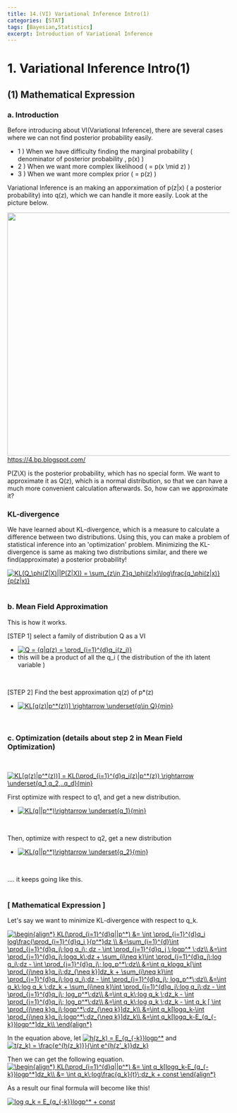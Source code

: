 ```yaml
---
title: 14.(VI) Variational Inference Intro(1)
categories: [STAT]
tags: [Bayesian,Statistics]
excerpt: Introduction of Variational Inference
---
```


# 1. Variational Inference Intro(1)

<script src="https://cdn.mathjax.org/mathjax/latest/MathJax.js?config=TeX-AMS-MML_HTMLorMML" type="text/javascript"></script>

## (1) Mathematical Expression

### a. Introduction
Before introducing about VI(Variational Inference), there are several cases where we can not find posterior probability easily.
- 1 ) When we have difficulty finding the marginal probability ( denominator of posterior probability , p(x) )
- 2 ) When we want more complex likelihood ( = p(x \mid z) )
- 3 ) When we want more complex prior ( = p(z) )

Variational Inference is an making an apporximation of p(z|x) ( a posterior probability) into q(z), which we can handle it more easily. 
Look at the picture below.
<br>

<img src="https://4.bp.blogspot.com/-OCU72-Cp5lg/V6fxbBAV4oI/AAAAAAAAFE4/BMcR5OYwZqwARnqFnm3I9I_S46O-IH-uQCLcB/s1600/Untitled%2Bpresentation%2B%25282%2529.png" width="550" /> <br>
https://4.bp.blogspot.com/

P(Z\X) is the posterior probability, which has no special form. We want to approximate it as Q(z), which is a normal distribution, so that we can 
have a much more convenient calculation afterwards. So, how can we approximate it?
<br>

### KL-divergence
We have learned about KL-divergence, which is a measure to calculate a difference between two distributions. Using this, you can make a problem of statistical inference into an 'optimization' problem.
Minimizing the KL-divergence is same as making two distributions similar, and there we find(approximate) a posterior probability!
<br>

<a href="https://www.codecogs.com/eqnedit.php?latex=KL(Q_\phi(Z|X)||P(Z|X))&space;=&space;\sum_{z\in&space;Z}q_\phi(z|x)\log\frac{q_\phi(z|x)}{p(z|x)}" target="_blank"><img src="https://latex.codecogs.com/gif.latex?KL(Q_\phi(Z|X)||P(Z|X))&space;=&space;\sum_{z\in&space;Z}q_\phi(z|x)\log\frac{q_\phi(z|x)}{p(z|x)}" title="KL(Q_\phi(Z|X)||P(Z|X)) = \sum_{z\in Z}q_\phi(z|x)\log\frac{q_\phi(z|x)}{p(z|x)}" /></a>
<br>
<br>

### b. Mean Field Approximation
This is how it works.
<br>

[STEP 1] select a family of distribution Q as a VI
- <a href="https://www.codecogs.com/eqnedit.php?latex=Q&space;=&space;{q|q(z)&space;=&space;\prod_{i=1}^{d}q_i(z_i)}" target="_blank"><img src="https://latex.codecogs.com/gif.latex?Q&space;=&space;{q|q(z)&space;=&space;\prod_{i=1}^{d}q_i(z_i)}" title="Q = {q|q(z) = \prod_{i=1}^{d}q_i(z_i)}" /></a>
- this will be a product of all the q_i ( the distribution of the ith latent variable )
<br>

[STEP 2] Find the best approximation q(z) of p*(z)
- <a href="https://www.codecogs.com/eqnedit.php?latex=KL[q(z)|p^*(z))]&space;\rightarrow&space;\underset{q\in&space;Q}{min}" target="_blank"><img src="https://latex.codecogs.com/gif.latex?KL[q(z)|p^*(z))]&space;\rightarrow&space;\underset{q\in&space;Q}{min}" title="KL[q(z)|p^*(z))] \rightarrow \underset{q\in Q}{min}" /></a>
<br>

### c. Optimization (details about step 2 in Mean Field Optimization) 
<br>

<a href="https://www.codecogs.com/eqnedit.php?latex=KL[q(z)|p^*(z))]&space;=&space;KL(\prod_{i=1}^{d}q_i(z)|p^*(z))&space;\rightarrow&space;\underset{q_1,q_2,..q_d}{min}" target="_blank"><img src="https://latex.codecogs.com/gif.latex?KL[q(z)|p^*(z))]&space;=&space;KL(\prod_{i=1}^{d}q_i(z)|p^*(z))&space;\rightarrow&space;\underset{q_1,q_2,..q_d}{min}" title="KL[q(z)|p^*(z))] = KL(\prod_{i=1}^{d}q_i(z)|p^*(z)) \rightarrow \underset{q_1,q_2,..q_d}{min}" /></a>

First optimize with respect to q1, and get a new distribution.
-  <a href="https://www.codecogs.com/eqnedit.php?latex=KL(q||p^*)\rightarrow&space;\underset{q_1}{min}" target="_blank"><img src="https://latex.codecogs.com/gif.latex?KL(q||p^*)\rightarrow&space;\underset{q_1}{min}" title="KL(q||p^*)\rightarrow \underset{q_1}{min}" /></a> 
<br>

Then, optimize with respect to q2, get a new distribution
- <a href="https://www.codecogs.com/eqnedit.php?latex=KL(q||p^*)\rightarrow&space;\underset{q_2}{min}" target="_blank"><img src="https://latex.codecogs.com/gif.latex?KL(q||p^*)\rightarrow&space;\underset{q_2}{min}" title="KL(q||p^*)\rightarrow \underset{q_2}{min}" /></a>
<br>

.... it keeps going like this.
<br>
<br>

### [ Mathematical Expression ]
Let's say we want to minimize KL-divergence with respect to q_k.
<br>

<a href="https://www.codecogs.com/eqnedit.php?latex=\begin{align*}&space;KL(\prod_{i=1}^{d}q||p^*)&space;&=&space;\int&space;\prod_{i=1}^{d}q_i&space;log\frac{\prod_{i=1}^{d}q_i&space;}{p^*}dz&space;\\&space;&=\sum_{i=1}^{d}\int&space;\prod_{j=1}^{d}q_j\;log&space;q_i\;&space;dz&space;-&space;\int&space;\prod_{j=1}^{d}q_j&space;\;logp^*&space;\;dz\\&space;&=\int&space;\prod_{j=1}^{d}q_j\;logq_k\;dz&space;&plus;&space;\sum_{i\neq&space;k}\int&space;\prod_{j=1}^{d}q_j\;log&space;q_i\;dz&space;-&space;\int&space;\prod_{j=1}^{d}q_j\;&space;log_p^*\;dz\\&space;&=\int&space;q_klogq_k[\int&space;\prod_{j\neq&space;k}q_j\;dz_{\neq&space;k}]dz_k&space;&plus;&space;\sum_{i\neq&space;k}\int&space;\prod_{j=1}^{d}q_j\;log&space;q_i\;dz&space;-&space;\int&space;\prod_{j=1}^{d}q_j\;&space;log_p^*\;dz\\&space;&=\int&space;q_k\;log&space;q_k&space;\;dz_k&space;&plus;&space;\sum_{i\neq&space;k}\int&space;\prod_{j=1}^{d}q_j\;log&space;q_i\;dz&space;-&space;\int&space;\prod_{j=1}^{d}q_j\;&space;log_p^*\;dz\\&space;&=\int&space;q_k\;log&space;q_k&space;\;dz_k&space;-&space;\int&space;\prod_{j=1}^{d}q_j\;&space;log_p^*\;dz\\&space;&=\int&space;q_k\;log&space;q_k&space;\;dz_k&space;-&space;\int&space;q_k&space;[&space;\int&space;\prod_{j\neq&space;k}q_j\;logp^*\;dz_{\neq&space;k}]dz_k\\&space;&=\int&space;q_k[logq_k-\int&space;\prod_{j\neq&space;k}q_j\;logp^*\;dz_{\neq&space;k}]dz_k\\&space;&=\int&space;q_k[logq_k-E_{q_{-k}}logp^*]dz_k\\&space;\end{align*}" target="_blank"><img src="https://latex.codecogs.com/gif.latex?\begin{align*}&space;KL(\prod_{i=1}^{d}q||p^*)&space;&=&space;\int&space;\prod_{i=1}^{d}q_i&space;log\frac{\prod_{i=1}^{d}q_i&space;}{p^*}dz&space;\\&space;&=\sum_{i=1}^{d}\int&space;\prod_{j=1}^{d}q_j\;log&space;q_i\;&space;dz&space;-&space;\int&space;\prod_{j=1}^{d}q_j&space;\;logp^*&space;\;dz\\&space;&=\int&space;\prod_{j=1}^{d}q_j\;logq_k\;dz&space;&plus;&space;\sum_{i\neq&space;k}\int&space;\prod_{j=1}^{d}q_j\;log&space;q_i\;dz&space;-&space;\int&space;\prod_{j=1}^{d}q_j\;&space;log_p^*\;dz\\&space;&=\int&space;q_klogq_k[\int&space;\prod_{j\neq&space;k}q_j\;dz_{\neq&space;k}]dz_k&space;&plus;&space;\sum_{i\neq&space;k}\int&space;\prod_{j=1}^{d}q_j\;log&space;q_i\;dz&space;-&space;\int&space;\prod_{j=1}^{d}q_j\;&space;log_p^*\;dz\\&space;&=\int&space;q_k\;log&space;q_k&space;\;dz_k&space;&plus;&space;\sum_{i\neq&space;k}\int&space;\prod_{j=1}^{d}q_j\;log&space;q_i\;dz&space;-&space;\int&space;\prod_{j=1}^{d}q_j\;&space;log_p^*\;dz\\&space;&=\int&space;q_k\;log&space;q_k&space;\;dz_k&space;-&space;\int&space;\prod_{j=1}^{d}q_j\;&space;log_p^*\;dz\\&space;&=\int&space;q_k\;log&space;q_k&space;\;dz_k&space;-&space;\int&space;q_k&space;[&space;\int&space;\prod_{j\neq&space;k}q_j\;logp^*\;dz_{\neq&space;k}]dz_k\\&space;&=\int&space;q_k[logq_k-\int&space;\prod_{j\neq&space;k}q_j\;logp^*\;dz_{\neq&space;k}]dz_k\\&space;&=\int&space;q_k[logq_k-E_{q_{-k}}logp^*]dz_k\\&space;\end{align*}" title="\begin{align*} KL(\prod_{i=1}^{d}q||p^*) &= \int \prod_{i=1}^{d}q_i log\frac{\prod_{i=1}^{d}q_i }{p^*}dz \\ &=\sum_{i=1}^{d}\int \prod_{j=1}^{d}q_j\;log q_i\; dz - \int \prod_{j=1}^{d}q_j \;logp^* \;dz\\ &=\int \prod_{j=1}^{d}q_j\;logq_k\;dz + \sum_{i\neq k}\int \prod_{j=1}^{d}q_j\;log q_i\;dz - \int \prod_{j=1}^{d}q_j\; log_p^*\;dz\\ &=\int q_klogq_k[\int \prod_{j\neq k}q_j\;dz_{\neq k}]dz_k + \sum_{i\neq k}\int \prod_{j=1}^{d}q_j\;log q_i\;dz - \int \prod_{j=1}^{d}q_j\; log_p^*\;dz\\ &=\int q_k\;log q_k \;dz_k + \sum_{i\neq k}\int \prod_{j=1}^{d}q_j\;log q_i\;dz - \int \prod_{j=1}^{d}q_j\; log_p^*\;dz\\ &=\int q_k\;log q_k \;dz_k - \int \prod_{j=1}^{d}q_j\; log_p^*\;dz\\ &=\int q_k\;log q_k \;dz_k - \int q_k [ \int \prod_{j\neq k}q_j\;logp^*\;dz_{\neq k}]dz_k\\ &=\int q_k[logq_k-\int \prod_{j\neq k}q_j\;logp^*\;dz_{\neq k}]dz_k\\ &=\int q_k[logq_k-E_{q_{-k}}logp^*]dz_k\\ \end{align*}" /></a>
<br>

In the equation above, let <a href="https://www.codecogs.com/eqnedit.php?latex=h(z_k)&space;=&space;E_{q_{-k}}logp^*" target="_blank"><img src="https://latex.codecogs.com/gif.latex?h(z_k)&space;=&space;E_{q_{-k}}logp^*" title="h(z_k) = E_{q_{-k}}logp^*" /></a>
and <a href="https://www.codecogs.com/eqnedit.php?latex=t(z_k)&space;=&space;\frac{e^{h(z_k)}}{\int&space;e^{h(z'_k)}dz_k}" target="_blank"><img src="https://latex.codecogs.com/gif.latex?t(z_k)&space;=&space;\frac{e^{h(z_k)}}{\int&space;e^{h(z'_k)}dz_k}" title="t(z_k) = \frac{e^{h(z_k)}}{\int e^{h(z'_k)}dz_k}" /></a>
<br>

Then we can get the following equation.
<br>
<a href="https://www.codecogs.com/eqnedit.php?latex=\begin{align*}&space;KL(\prod_{i=1}^{d}q||p^*)&space;&=&space;\int&space;q_k[logq_k-E_{q_{-k}}logp^*]dz_k\\&space;&=&space;\int&space;q_k\;log\frac{q_k}{t}\;dz_k&space;&plus;&space;const&space;\end{align*}" target="_blank"><img src="https://latex.codecogs.com/gif.latex?\begin{align*}&space;KL(\prod_{i=1}^{d}q||p^*)&space;&=&space;\int&space;q_k[logq_k-E_{q_{-k}}logp^*]dz_k\\&space;&=&space;\int&space;q_k\;log\frac{q_k}{t}\;dz_k&space;&plus;&space;const&space;\end{align*}" title="\begin{align*} KL(\prod_{i=1}^{d}q||p^*) &= \int q_k[logq_k-E_{q_{-k}}logp^*]dz_k\\ &= \int q_k\;log\frac{q_k}{t}\;dz_k + const \end{align*}" /></a>
<br>

As a result our final formula will become like this!
<br>

<a href="https://www.codecogs.com/eqnedit.php?latex=log&space;q_k&space;=&space;E_{q_{-k}}logp^*&space;&plus;&space;const" target="_blank"><img src="https://latex.codecogs.com/gif.latex?log&space;q_k&space;=&space;E_{q_{-k}}logp^*&space;&plus;&space;const" title="log q_k = E_{q_{-k}}logp^* + const" /></a>
<br>
